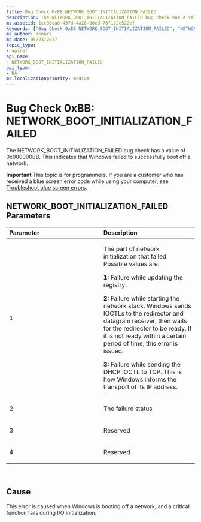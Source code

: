 ```yaml
---
title: Bug Check 0xBB NETWORK_BOOT_INITIALIZATION_FAILED
description: The NETWORK_BOOT_INITIALIZATION_FAILED bug check has a value of 0x000000BB. This indicates that Windows failed to successfully boot off a network.
ms.assetid: 1cc86ca0-437d-4a26-90ed-76f122c522ef
keywords: ["Bug Check 0xBB NETWORK_BOOT_INITIALIZATION_FAILED", "NETWORK_BOOT_INITIALIZATION_FAILED"]
ms.author: domars
ms.date: 05/23/2017
topic_type:
- apiref
api_name:
- NETWORK_BOOT_INITIALIZATION_FAILED
api_type:
- NA
ms.localizationpriority: medium
---
```


# Bug Check 0xBB: NETWORK\_BOOT\_INITIALIZATION\_FAILED


The NETWORK\_BOOT\_INITIALIZATION\_FAILED bug check has a value of 0x000000BB. This indicates that Windows failed to successfully boot off a network.

**Important** This topic is for programmers. If you are a customer who has received a blue screen error code while using your computer, see [Troubleshoot blue screen errors](https://windows.microsoft.com/windows-10/troubleshoot-blue-screen-errors).

## NETWORK\_BOOT\_INITIALIZATION\_FAILED Parameters


<table>
<colgroup>
<col width="50%" />
<col width="50%" />
</colgroup>
<thead>
<tr class="header">
<th align="left">Parameter</th>
<th align="left">Description</th>
</tr>
</thead>
<tbody>
<tr class="odd">
<td align="left"><p>1</p></td>
<td align="left"><p>The part of network initialization that failed. Possible values are:</p>
<p><strong>1:</strong> Failure while updating the registry.</p>
<p><strong>2:</strong> Failure while starting the network stack. Windows sends IOCTLs to the redirector and datagram receiver, then waits for the redirector to be ready. If it is not ready within a certain period of time, this error is issued.</p>
<p><strong>3:</strong> Failure while sending the DHCP IOCTL to TCP. This is how Windows informs the transport of its IP address.</p></td>
</tr>
<tr class="even">
<td align="left"><p>2</p></td>
<td align="left"><p>The failure status</p></td>
</tr>
<tr class="odd">
<td align="left"><p>3</p></td>
<td align="left"><p>Reserved</p></td>
</tr>
<tr class="even">
<td align="left"><p>4</p></td>
<td align="left"><p>Reserved</p></td>
</tr>
</tbody>
</table>

 

Cause
-----

This error is caused when Windows is booting off a network, and a critical function fails during I/O initialization.

 

 





